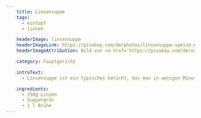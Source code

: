 ```yaml
---
    title: Linsensuppe
    tags:
      - eintopf
      - linsen

    headerImage: linsensuppe
    headerImageLink: https://pixabay.com/de/photos/linsensuppe-speise-nahrung-essen-2325144/
    headerImageAttribution: Bild von <a href='https://pixabay.com/de/users/schlauschnacker-1295235/?utm_source=link-attribution&amp;utm_medium=referral&amp;utm_campaign=image&amp;utm_content=2325144'>Matthias Lipinski</a> auf <a href='https://pixabay.com/de/?utm_source=link-attribution&amp;utm_medium=referral&amp;utm_campaign=image&amp;utm_content=2325144'>Pixabay</a>

    category: hauptgericht

    introText:
      - Linsensuppe ist ein typisches Gericht, das man in wenigen Minuten zubereitet und das dann vor sich hin köchelt. Hin und wieder sollte man einen freundlichen Blick werfen. Ein weiterer Vorteil ist, dass man das Gericht vegetarisch und nicht-vegetarisch zubereiten kann.

    ingredients:
      - 250g Linsen
      - Suppengrün
      - 1 l Brühe
---
```


